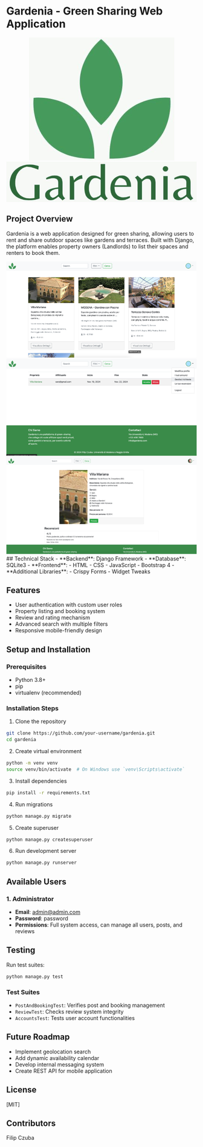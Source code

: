 # Gardenia - Green Sharing Web Application

<div align="center">
    <img src="/media/assets/logo.png" alt="Gardenia Logo" title="Gardenia Green Sharing Platform">
   <img src="/media/assets/text.png" alt="Gardenia Logo" title="Gardenia Green Sharing Platform">
</div>

## Project Overview
Gardenia is a web application designed for green sharing, allowing users to rent and share outdoor spaces like gardens and terraces. Built with Django, the platform enables property owners (Landlords) to list their spaces and renters to book them.
<div align="center">
    <img src="Picture 1.png" alt="PIC">
    <img src="Picture 2.png" alt="PIC">
    <img src="Picture 3.png" alt="PIC">
</div>
## Technical Stack
- **Backend**: Django Framework
- **Database**: SQLite3
- **Frontend**: 
  - HTML
  - CSS
  - JavaScript
  - Bootstrap 4
- **Additional Libraries**: 
  - Crispy Forms
  - Widget Tweaks

## Features
- User authentication with custom user roles
- Property listing and booking system
- Review and rating mechanism
- Advanced search with multiple filters
- Responsive mobile-friendly design

## Setup and Installation

### Prerequisites
- Python 3.8+
- pip
- virtualenv (recommended)

### Installation Steps
1. Clone the repository
```bash
git clone https://github.com/your-username/gardenia.git
cd gardenia
```

2. Create virtual environment
```bash
python -m venv venv
source venv/bin/activate  # On Windows use `venv\Scripts\activate`
```

3. Install dependencies
```bash
pip install -r requirements.txt
```

4. Run migrations
```bash
python manage.py migrate
```

5. Create superuser
```bash
python manage.py createsuperuser
```

6. Run development server
```bash
python manage.py runserver
```

## Available Users

### 1. Administrator
- **Email**: admin@admin.com
- **Password**: password
- **Permissions**: Full system access, can manage all users, posts, and reviews


## Testing
Run test suites:
```bash
python manage.py test
```

### Test Suites
- `PostAndBookingTest`: Verifies post and booking management
- `ReviewTest`: Checks review system integrity
- `AccountsTest`: Tests user account functionalities

## Future Roadmap
- Implement geolocation search
- Add dynamic availability calendar
- Develop internal messaging system
- Create REST API for mobile application

## License
[MIT]

## Contributors
Filip Czuba
